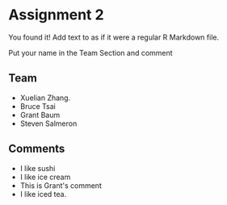 # Assignment 2

You found it!  Add text to as if it were a regular R Markdown file.

Put your name in the Team Section and comment

## Team

- Xuelian Zhang.
- Bruce Tsai
- Grant Baum
- Steven Salmeron
## Comments
- I like sushi
- I like ice cream 
- This is Grant's comment
- I like iced tea.
